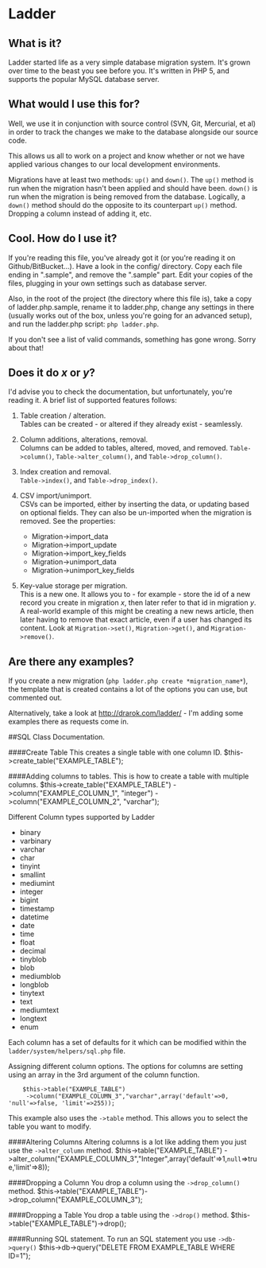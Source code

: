 # Ladder

## What is it?

Ladder started life as a very simple database migration system. It's grown over
time to the beast you see before you. It's written in PHP 5, and supports the 
popular MySQL database server.

## What would I use this for?

Well, we use it in conjunction with source control (SVN, Git, Mercurial, et al)
in order to track the changes we make to the database alongside our source code.

This allows us all to work on a project and know whether or not we have applied
various changes to our local development environments.

Migrations have at least two methods: `up()` and `down()`. The `up()` method is
run when the migration hasn't been applied and should have been. `down()` is run
when the migration is being removed from the database. Logically, a `down()`
method should do the opposite to its counterpart `up()` method. Dropping a
column instead of adding it, etc.

## Cool. How do I use it?

If you're reading this file, you've already got it (or you're reading it on Github/BitBucket…).
Have a look in the config/ directory. Copy each file ending in ".sample", and
remove the ".sample" part. Edit your copies of the files, plugging in your own
settings such as database server.

Also, in the root of the project (the directory where this file is), take a copy
of ladder.php.sample, rename it to ladder.php, change any settings in there
(usually works out of the box, unless you're going for an advanced setup),
and run the ladder.php script: `php ladder.php`.

If you don't see a list of valid commands, something has gone wrong. Sorry about
that!

## Does it do *x* or *y*?

I'd advise you to check the documentation, but unfortunately, you're reading it.
A brief list of supported features follows:

 1. Table creation / alteration.<br />
	Tables can be created - or altered if they already exist - seamlessly.

 1. Column additions, alterations, removal.<br />
	Columns can be added to tables, altered, moved, and removed.
	`Table->column()`, `Table->alter_column()`, and `Table->drop_column()`.

 1. Index creation and removal.<br />
	`Table->index()`, and `Table->drop_index()`.

 1. CSV import/unimport.<br />
	CSVs can be imported, either by inserting the data, or updating based on
	optional fields. They can also be un-imported when the migration is removed.
	See the properties:
	* Migration->import_data
	* Migration->import_update
	* Migration->import\_key\_fields
	* Migration->unimport_data
	* Migration->unimport\_key\_fields

 1. Key-value storage per migration.<br />
	This is a new one. It allows you to - for example - store the id of a new
	record you create in migration *x*, then later refer to that id in migration
	*y*. A real-world example of this might be creating a new news article, then
	later having to remove that exact article, even if a user has changed its
	content. Look at `Migration->set()`, `Migration->get()`, and `Migration->remove()`.

## Are there any examples?

If you create a new migration (`php ladder.php create *migration_name*`), the
template that is created contains a lot of the options you can use, but
commented out.

Alternatively, take a look at http://drarok.com/ladder/ - I'm adding some
examples there as requests come in.


##SQL Class Documentation.

####Create Table
This creates a single table with one column ID.
        $this->create_table("EXAMPLE_TABLE");

####Adding columns to tables. 
This is how to create a table with multiple columns.
        $this->create_table("EXAMPLE_TABLE")
        ->column("EXAMPLE_COLUMN_1", "integer")
        ->column("EXAMPLE_COLUMN_2", "varchar");
  
Different Column types supported by Ladder
   * binary
   * varbinary
   * varchar
   * char
   * tinyint
   * smallint
   * mediumint
   * integer
   * bigint
   * timestamp
   * datetime
   * date
   * time
   * float
   * decimal
   * tinyblob
   * blob
   * mediumblob
   * longblob
   * tinytext
   * text
   * mediumtext
   * longtext
   * enum
    
Each column has a set of defaults for it which can be modified within the `ladder/system/helpers/sql.php` file.

Assigning different column options.
The options for columns are setting using an array in the 3rd argument of the column function. 

        $this->table("EXAMPLE_TABLE")
         ->column("EXAMPLE_COLUMN_3","varchar",array('default'=>0, 'null'=>false, 'limit'=>255));
This example also uses the `->table` method. This allows you to select the table you want to modify.

####Altering Columns
Altering columns is a lot like adding them you just use the `->alter_column` method.
        $this->table("EXAMPLE_TABLE")
        ->alter_column("EXAMPLE_COLUMN_3","Integer",array('default'=>1,`null`=>true,'limit'=>8));

####Dropping a Column
You drop a column using the `->drop_column()` method.
        $this->table("EXAMPLE_TABLE")->drop_column("EXAMPLE_COLUMN_3");

####Dropping a Table
You drop a table using the `->drop()` method. 
        $this->table("EXAMPLE_TABLE")->drop();


####Running SQL statement. 
To run an SQL statement you use `->db->query()`
        $this->db->query("DELETE FROM EXAMPLE_TABLE WHERE ID=1");

    
